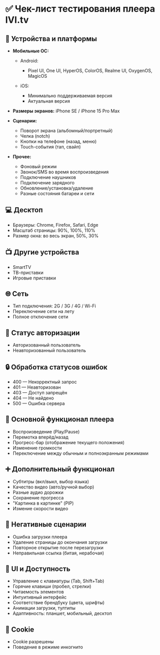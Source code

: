 # ✅ Чек-лист тестирования плеера IVI.tv

## 📱 Устройства и платформы

* **Мобильные ОС:**

  * Android:

    * Pixel UI, One UI, HyperOS, ColorOS, Realme UI, OxygenOS, MagicOS
  * iOS:

    * Минимально поддерживаемая версия
    * Актуальная версия
* **Размеры экранов:** iPhone SE / iPhone 15 Pro Max
* **Сценарии:**

  * Поворот экрана (альбомный/портретный)
  * Челка (notch)
  * Кнопки на телефоне (назад, меню)
  * Touch-события (тап, свайп)
* **Прочее:**

  * Фоновый режим
  * Звонок/SMS во время воспроизведения
  * Подключение наушников
  * Подключение зарядного
  * Обновление/установка/удаление
  * Разные состояния батареи и сети

## 💻 Десктоп

* Браузеры: Chrome, Firefox, Safari, Edge
* Масштаб страницы: 90%, 100%, 110%
* Размер окна: во весь экран, 50%, 30%

## 📺 Другие устройства

* SmartTV
* ТВ-приставки
* Игровые приставки

## 🌐 Сеть

* Тип подключения: 2G / 3G / 4G / Wi-Fi
* Переключение сети на лету
* Полное отключение сети

## 👤 Статус авторизации

* Авторизованный пользователь
* Неавторизованный пользователь

## 🔒 Обработка статусов ошибок

* 400 — Некорректный запрос
* 401 — Неавторизован
* 403 — Доступ запрещён
* 404 — Не найдено
* 500 — Ошибка сервера

## 🧪 Основной функционал плеера

* Воспроизведение (Play/Pause)
* Перемотка вперёд/назад
* Прогресс-бар (отображение текущего положения)
* Изменение громкости
* Переключение между обычным и полноэкранным режимами


## ➕ Дополнительный функционал

* Субтитры (вкл/выкл, выбор языка)
* Качество видео (авто/ручной выбор)
* Разные аудио дорожки
* Сохранение прогресса
* "Картинка в картинке" (PIP)
* Измение скорости видео

## 🚫 Негативные сценарии

* Ошибка загрузки плеера
* Удаление страницы до окончания загрузки
* Повторное открытие после перезагрузки
* Неправильная ссылка (битая, нерабочая)

## 🎨 UI и Доступность

* Управление с клавиатуры (Tab, Shift+Tab)
* Горячие клавиши (пробел, стрелки)
* Читаемость элементов
* Интуитивный интерфейс
* Соответствие брендбуку (цвета, шрифты)
* Анимации загрузки, тултипы
* Адаптивность: планшет, мобильный, десктоп

## 🍪 Cookie

* Cookie разрешены 
* Поведение в режиме инкогнито
